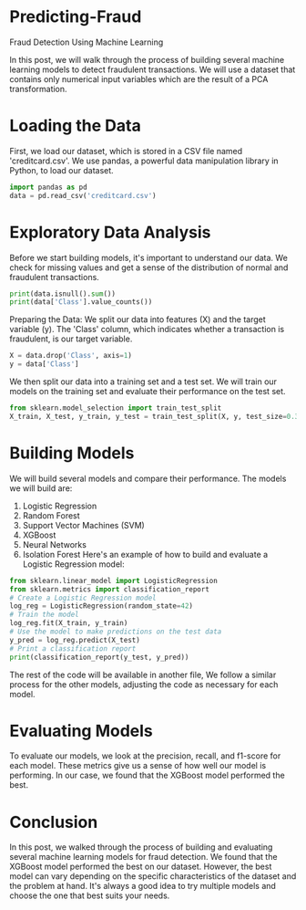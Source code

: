 # Predicting-Fraud

Fraud Detection Using Machine Learning

In this post, we will walk through the process of building several machine learning models to detect fraudulent transactions. We will use a dataset that contains only numerical input variables which are the result of a PCA transformation. 

# Loading the Data

First, we load our dataset, which is stored in a CSV file named 'creditcard.csv'. We use pandas, a powerful data manipulation library in Python, to load our dataset.

```python
import pandas as pd
data = pd.read_csv('creditcard.csv')
```

# Exploratory Data Analysis

Before we start building models, it's important to understand our data. We check for missing values and get a sense of the distribution of normal and fraudulent transactions.
```python
print(data.isnull().sum())
print(data['Class'].value_counts())
```
Preparing the Data: We split our data into features (X) and the target variable (y). The 'Class' column, which indicates whether a transaction is fraudulent, is our target variable.
```python
X = data.drop('Class', axis=1)
y = data['Class']
```
We then split our data into a training set and a test set. We will train our models on the training set and evaluate their performance on the test set.
```python
from sklearn.model_selection import train_test_split
X_train, X_test, y_train, y_test = train_test_split(X, y, test_size=0.3, random_state=42)
```

# Building Models
We will build several models and compare their performance. The models we will build are:
1.	Logistic Regression
2.	Random Forest
3.	Support Vector Machines (SVM)
4.	XGBoost
5.	Neural Networks
6.	Isolation Forest
Here's an example of how to build and evaluate a Logistic Regression model:

```python
from sklearn.linear_model import LogisticRegression
from sklearn.metrics import classification_report
# Create a Logistic Regression model
log_reg = LogisticRegression(random_state=42)
# Train the model
log_reg.fit(X_train, y_train)
# Use the model to make predictions on the test data
y_pred = log_reg.predict(X_test)
# Print a classification report
print(classification_report(y_test, y_pred))
```
The rest of the code will be available in another file, We follow a similar process for the other models, adjusting the code as necessary for each model.

# Evaluating Models
To evaluate our models, we look at the precision, recall, and f1-score for each model. These metrics give us a sense of how well our model is performing. In our case, we found that the XGBoost model performed the best.

# Conclusion

In this post, we walked through the process of building and evaluating several machine learning models for fraud detection. We found that the XGBoost model performed the best on our dataset. However, the best model can vary depending on the specific characteristics of the dataset and the problem at hand. It's always a good idea to try multiple models and choose the one that best suits your needs.
